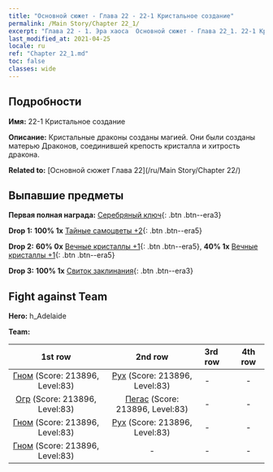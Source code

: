 ```yaml
---
title: "Основной сюжет - Глава 22 - 22-1 Кристальное создание"
permalink: /Main Story/Chapter 22_1/
excerpt: "Глава 22 - 1. Эра хаоса  Основной сюжет - Глава 22_1. 22-1 Кристальное создание"
last_modified_at: 2021-04-25
locale: ru
ref: "Chapter 22_1.md"
toc: false
classes: wide
---
```


## Подробности

 **Имя:** 22-1 Кристальное создание

 **Описание:** Кристальные драконы созданы магией. Они были созданы матерью Драконов, соединившей крепость кристалла и хитрость дракона.

 **Related to:** [Основной сюжет Глава 22](/ru/Main Story/Chapter 22/)

## Выпавшие предметы

 **Первая полная награда:** [Серебряный ключ](/ItemsRU/con_693/){: .btn .btn--era3}

 **Drop 1:** **100% 1x** [Тайные самоцветы +2](/ItemsRU/mat_79/){: .btn .btn--era5}

 **Drop 2:** **60% 0x** [Вечные кристаллы +1](/ItemsRU/mat_73/){: .btn .btn--era5}, **40% 1x** [Вечные кристаллы +1](/ItemsRU/mat_73/){: .btn .btn--era5}

 **Drop 3:** **100% 1x** [Свиток заклинания](/ItemsRU/con_694/){: .btn .btn--era3}


## Fight against Team
 **Hero:** h_Adelaide

 **Team:**


  | 1st row | 2nd row | 3rd row | 4th row |
  |:----:|:----:|:----|:----:|
  | [Гном](/ru/units/Dwarf/) (Score: 213896, Level:83)  | [Рух](/ru/units/Roc/) (Score: 213896, Level:83)  | - | - |
  | [Огр](/ru/units/Ogre/) (Score: 213896, Level:83)  | [Пегас](/ru/units/Pegasus/) (Score: 213896, Level:83)  | - | - |
  | [Гном](/ru/units/Dwarf/) (Score: 213896, Level:83)  | [Рух](/ru/units/Roc/) (Score: 213896, Level:83)  | - | - |
  | [Гном](/ru/units/Dwarf/) (Score: 213896, Level:83)  | - | - | - |


